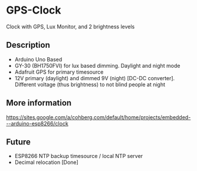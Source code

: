 # GPS-Clock

Clock with GPS, Lux Monitor, and 2 brightness levels

## Description

* Arduino Uno Based
* GY-30 (BH1750FVI) for lux based dimming. Daylight and night mode
* Adafruit GPS for primary timesource
* 12V primary (daylight) and dimmed 9V (night) [DC-DC converter]. Different voltage (thus brightness) to not blind people at night

## More information

https://sites.google.com/a/cohberg.com/default/home/projects/embedded---arduino-esp8266/clock

## Future

* ESP8266 NTP backup timesource / local NTP server
* Decimal relocation [Done]
